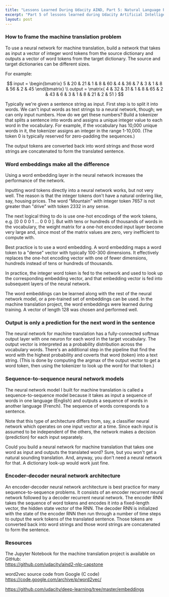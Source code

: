 ```yaml
---
title: "Lessons Learned During Udacity AIND, Part 5: Natural Language Processing and Machine Translation"
excerpt: "Part 5 of lessons learned during Udacity Artificial Intelligence Nanodegree covers the Natural Language Processing concentration and the machine translation capstone project."
layout: post
---
```


### How to frame the machine translation problem

To use a neural network for machine translation, build a network that takes as input a vector of integer word tokens from the source dictionary and outputs a vector of word tokens from the target dictionary. The source and target dictionaries can be different sizes.

For example:

$$
input = \begin{bmatrix} 5 & 20 & 21 & 1 & 8 & 60 & 4 & 36 & 7 & 3 & 1 & 8 & 56 & 2 & 45 \end{bmatrix} \\
output = \matrix{ 4 & 32 & 31 & 1 & 8 & 65 & 2 & 43 & 6 & 3 & 1 & 8 & 21 & 2 & 51 }
$$

Typically we're given a sentence string as input. First step is to split it into words. We can't input words as text strings to a neural network, though; we can only input numbers. How do we get these numbers? Build a tokenizer that splits a sentence into words and assigns a unique integer value to each word in the vocabulary. For example, if the vocabulary has 10,000 unique words in it, the tokenizer assigns an integer in the range 1-10,000. (The token 0 is typically reserved for zero-padding the sequences.)

The output tokens are converted back into word strings and those word strings are concatenated to form the translated sentence.

### Word embeddings make all the difference

Using a word embedding layer in the neural network increases the performance of the network.

Inputting word tokens directly into a neural network works, but not very well. The reason is that the integer tokens don't have a natural ordering like, say, housing prices. The word "Mountain" with integer token 7657 is not greater than "drive" with token 2332 in any sense.

The next logical thing to do is use one-hot encodings of the work tokens, e.g. [0 0 0 0 1 ... 0 0 0 ]. But with tens or hundreds of thousands of words in the vocabulary, the weight matrix for a one-hot encoded input layer become very large and, since most of the matrix values are zero, very inefficient to compute with.

Best practice is to use a word embedding. A word embedding maps a word token to a "dense" vector with typically 100-300 dimensions. It effectively replaces the one-hot encoding vector with one of fewer dimensions, hundreds instead of tens or hundreds of thousands.

In practice, the integer word token is fed to the network and used to look up the corresponding embedding vector, and that embedding vector is fed into subsequent layers of the neural network.

The word embeddings can be learned along with the rest of the neural network model, or a pre-trained set of embeddings can be used. In the machine translation project, the word embeddings were learned during training. A vector of length 128 was chosen and performed well.

### Output is only a prediction for the next word in the sentence

The neural network for machine translation has a fully-connected softmax output layer with one neuron for each word in the target vocabulary. The output vector is interpreted as a probability distribution across the vocabulary words. There's an additional step in the pipeline that find the word with the highest probability and coverts that word (token) into a text string. (This is done by computing the argmax of the output vector to get a word token, then using the tokenizer to look up the word for that token.)

### Sequence-to-sequence neural network models

The neural network model I built for machine translation is called a sequence-to-sequence model because it takes as input a sequence of words in one language (English) and outputs a sequence of words in another language (French). The sequence of words corresponds to a sentence.

Note that this type of architecture differs from, say, a classifier neural network which operates on one input vector at a time. Since each input is assumed to be independent of the others, the network makes a decision (prediction) for each input separately.

Could you build a neural network for machine translation that takes one word as input and outputs the translated word? Sure, but you won't get a natural sounding translation. And, anyway, you don't need a neural network for that. A dictionary look-up would work just fine.

### Encoder-decoder neural network architecture

An encoder-decoder neural network architecture is best practice for many sequence-to-sequence problems. It consists of an encoder recurrent neural network followed by a decoder recurrent neural network. The encoder RNN takes the sequence of word tokens and encodes it into a fixed-length vector, the hidden state vector of the RNN. The decoder RNN is initialized with the state of the encoder RNN then run through a number of time steps to output the work tokens of the translated sentence. Those tokens are converted back into word strings and those word strings are concatenated to form the sentence.

### Resources

The Jupyter Notebook for the machine translation project is available on GitHub:<br/>
https://github.com/udacity/aind2-nlp-capstone

word2vec source code from Google (C code) https://code.google.com/archive/p/word2vec/

https://github.com/udacity/deep-learning/tree/master/embeddings
